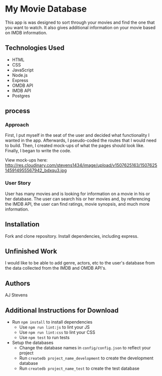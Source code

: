 # My Movie Database

This app is was designed to sort through your movies and find the one that you want to watch.
It also gives additional information on your movie based on IMDB information.

## Technologies Used

- HTML
- CSS
- JavaScript
- Node.js
- Express
- OMDB API
- IMDB API
- Postgres

## process

### Approach

First, I put myself in the seat of the user and decided what functionality I wanted in the app.
Afterwards, I pseudo-coded the routes that I would need to build. Then, I created mock-ups of
what the pages should look like. Finally, I began to write the code.

View mock-ups here: http://res.cloudinary.com/stevens1434/image/upload/v1507625163/1507625145914955567942_bdxqu3.jpg

### User Story

User has many movies and is looking for information on a movie in his or her database. The user can search his
or her movies and, by referencing the IMDB API, the user can find ratings, movie synopsis, and much more
information.

## Installation

Fork and clone repository. Install dependencies, including express.

## Unfinished Work

I would like to be able to add genre, actors, etc to the user's database from the data collected from
the IMDB and OMDB API's.

## Authors

AJ Stevens

## Additional Instructions for Download

* Run `npm install` to install dependencies
  * Use `npm run lint:js` to lint your JS
  * Use `npm run lint:css` to lint your CSS
  * Use `npm test` to run tests
* Setup the databases
  * Change the database names in `config/config.json` to reflect your project
  * Run `createdb project_name_development` to create the development database
  * Run `createdb project_name_test` to create the test database
